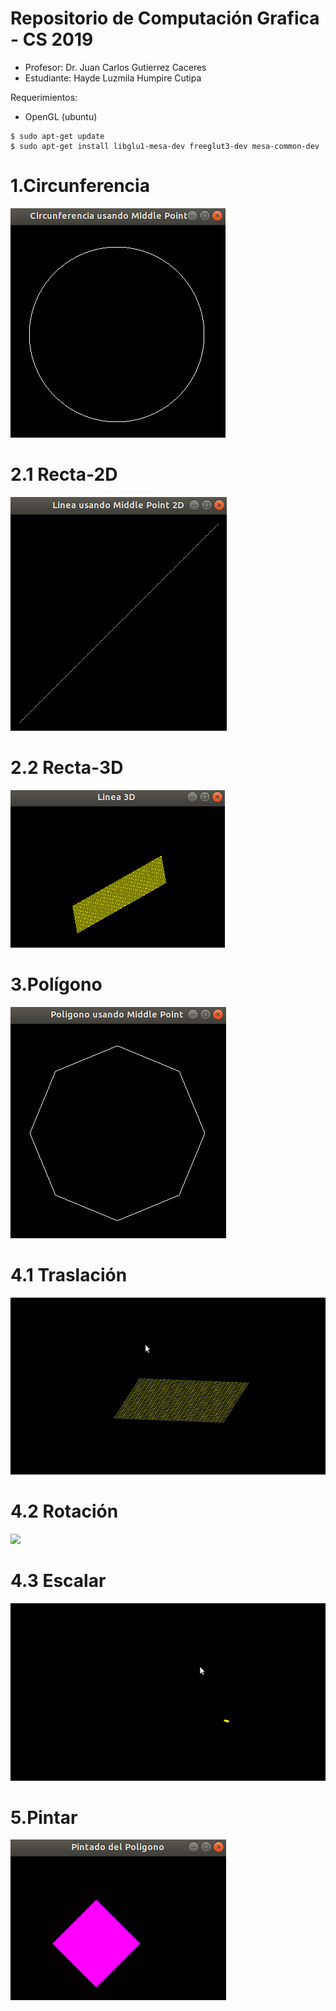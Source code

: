 # Repositorio de Computación Grafica - CS 2019
- Profesor: Dr. Juan Carlos Gutierrez Caceres
- Estudiante: Hayde Luzmila Humpire Cutipa

Requerimientos:
- OpenGL (ubuntu)
```
$ sudo apt-get update
$ sudo apt-get install libglu1-mesa-dev freeglut3-dev mesa-common-dev
```

# 1.Circunferencia
![bd_disponibles](Imagenes/CircunferenciaMiddlePoint.png)

# 2.1 Recta-2D
![bd_disponibles](Imagenes/LineaMiddlePoint2D.png)

# 2.2 Recta-3D
![bd_disponibles](Imagenes/Linea3D.png)

# 3.Polígono
![bd_disponibles](Imagenes/PoligonoMiddlePoint.png)

# 4.1 Traslación
![](Imagenes/Traslacion.gif)

# 4.2 Rotación 
![](Imagenes/Rotacion.gif)

# 4.3 Escalar 
![](Imagenes/Escalar.gif)

# 5.Pintar
![bd_disponibles](Imagenes/PintadoPoligono.png)




